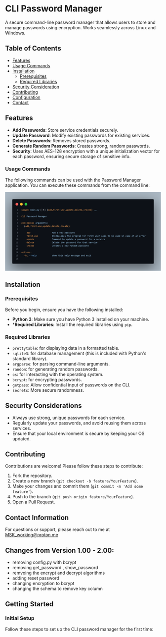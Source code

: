 # CLI Password Manager

A secure command-line password manager that allows users to store and manage passwords using encryption. Works seamlessly across Linux and Windows.

## Table of Contents
- [Features](#features)
- [Usage Commands](#usage-commands)
- [Installation](#installation)
    - [Prerequisites](#prerequisites)
    - [Required Libraries](#required-libraries)
- [Security Consideration](#security-considerations)
- [Contributing](#contributing)
- [Configuration](#configuration)
- [Contact](#contact-information)


## Features

- **Add Passwords**: Store service credentials securely.
- **Update Password**: Modify existing passwords for existing services.
- **Delete Passwords**: Removes stored passwords.
- **Generate Random Passwords**: Creates strong, random passwords.
- **Security**: Uses AES-128 encryption with a unique initialization vector for each password, ensuring secure storage of sensitive info.

### Usage Commands

The following commands can be used with the Password Manager application. You can execute these commands from the command line:

![refer to [here](project/usage.bash)](project/image.png)


## Installation

### Prerequisites
Before you begin, ensure you have the following installed:

- **Python 3**: Make sure you have Python 3 installed on your machine.
- ***Required Libraries**: Install the required libraries using `pip`.

### Required Libraries

- `prettytable`: for displaying data in a formatted table.
- `sqlite3`: for database management (this is included with Python's standard library).
- `argparse`: for parsing command-line arguments.
- `random`: for generating random passwords.
- `os`: for interacting with the operating system.
- `bcrypt`: for encrypting passwords.
- `getpass`: Allow confidential input of passwords on the CLI.
- `secrets`: More secure randomness.

## Security Considerations

- Always use strong, unique passwords for each service.
- Regularly update your passwords, and avoid reusing them across services.
- Ensure that your local environment is secure by keeping your OS updated.

## Contributing

Contributions are welcome! Please follow these steps to contribute:
1. Fork the repository.
2. Create a new branch (`git checkout -b feature/YourFeature`).
3. Make your changes and commit them (`git commit -m 'Add some feature'`).
4. Push to the branch (`git push origin feature/YourFeature`).
5. Open a Pull Request.

## Contact Information
For questions or support, please reach out to me at MSK_working@proton.me

## Changes from Version 1.00 - 2.00:
- removing config.py with bcrypt
 - removing get_password , show_password
 - remvoing the encrypt and decrypt algorithms
- adding reset password
- changing encryption to bcrypt
- changing the schema to remove key column

## Getting Started 

### Initial Setup 

Follow these steps to set up the CLI password manager for the first time: 